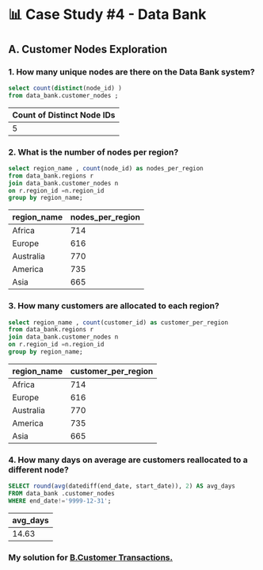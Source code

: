 

# 📊 Case Study #4 - Data Bank
## A. Customer Nodes Exploration
### 1. How many unique nodes are there on the Data Bank system?
```sql 
select count(distinct(node_id) )
from data_bank.customer_nodes ;
```
| Count of Distinct Node IDs |
|-----------------------------|
|             5               |


### 2. What is the number of nodes per region?

```sql
select region_name , count(node_id) as nodes_per_region 
from data_bank.regions r
join data_bank.customer_nodes n
on r.region_id =n.region_id 
group by region_name;
```
| region_name | nodes_per_region |
|-------------|------------------|
| Africa      | 714              |
| Europe      | 616              |
| Australia   | 770              |
| America     | 735              |
| Asia        | 665              |

### 3. How many customers are allocated to each region?

```sql 
select region_name , count(customer_id) as customer_per_region 
from data_bank.regions r
join data_bank.customer_nodes n
on r.region_id =n.region_id 
group by region_name;
```

| region_name | customer_per_region |
|-------------|----------------------|
| Africa      | 714                  |
| Europe      | 616                  |
| Australia   | 770                  |
| America     | 735                  |
| Asia        | 665                  |

### 4. How many days on average are customers reallocated to a different node?

```sql 
SELECT round(avg(datediff(end_date, start_date)), 2) AS avg_days
FROM data_bank .customer_nodes
WHERE end_date!='9999-12-31';
``` 

|   avg_days   |
|--------------|
|    14.63     |

### My solution for [B.Customer Transactions.](https://github.com/HarshaliSonawane-128/SQL-Projects/blob/main/Case%20Study%20.4%20-%20Data%20Bank/Solution/B.%20Customer%20Transactions.md)
